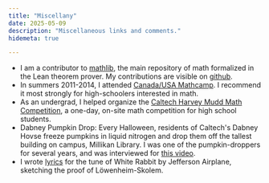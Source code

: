 ```yaml
---
title: "Miscellany"
date: 2025-05-09
description: "Miscellaneous links and comments."
hidemeta: true

---
```


- I am a contributor to [mathlib](https://leanprover-community.github.io/), the main repository of math formalized in the Lean theorem prover. My contributions are visible on [github](https://github.com/awainverse).
- In summers 2011-2014, I attended [Canada/USA Mathcamp](https://www.mathcamp.org/). I recommend it most strongly for high-schoolers interested in math.
- As an undergrad, I helped organize the [Caltech Harvey Mudd Math Competition](http://chmmc.caltech.edu/), a one-day, on-site math competition for high school students.
- Dabney Pumpkin Drop: Every Halloween, residents of Caltech's Dabney Hovse freeze pumpkins in liquid nitrogen and drop them off the tallest building on campus, Millikan Library. I was one of the pumpkin-droppers for several years, and was interviewed for [this video](https://www.youtube.com/watch?v=NGKYOG98j7M).
- I wrote [lyrics](whiterabbit) for the tune of White Rabbit by Jefferson Airplane, sketching the proof of Löwenheim-Skolem.
